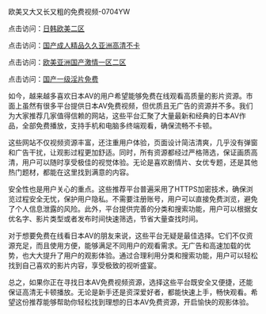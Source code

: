 欧美又大又长又粗的免费视频-0704YW

点击访问：<a href="https://vassv.pages.dev/">日韩欧美二区</a>

点击访问：<a href="https://gsd-agv.pages.dev/">国产成人精品久久亚洲高清不卡</a>

点击访问：<a href="https://gda-c7m.pages.dev/">欧美亚洲国产激情一区二区</a>

点击访问：<a href="https://tfda.pages.dev/">国产一级淫片免费</a>

如今，越来越多喜欢日本AV的用户希望能够免费在线观看高质量的影片资源。市面上虽然有很多平台提供日本AV免费视频，但优质且无广告的资源并不多。我们为大家推荐几家值得信赖的网站，这些平台汇聚了大量最新和经典的日本AV作品，全部免费播放，支持手机和电脑多终端观看，确保流畅不卡顿。

这些网站不仅视频资源丰富，还注重用户体验，页面设计简洁清爽，几乎没有弹窗和广告干扰，让观影过程更加舒适。同时，所有资源都经过严格筛选，保证画质高清，用户可以随时享受极佳的视觉体验。无论是喜欢剧情片、女优专题，还是其他热门题材，都能在这里找到满意的内容。

安全性也是用户关心的重点。这些推荐平台普遍采用了HTTPS加密技术，确保浏览过程安全无忧，保护用户隐私。不需要注册账号，用户可以直接免费浏览，避免了个人信息泄露的风险。此外，平台提供完善的分类和搜索功能，用户可以根据女优名字、影片类型或者发布时间快速筛选，节省大量查找时间。

对于想要免费在线看日本AV的朋友来说，这些平台无疑是最佳选择。它们不仅资源充足，而且使用方便，能够满足不同用户的观看需求。无广告和高速加载的优势，也大大提升了用户的观影体验。通过合理利用分类和搜索功能，用户可以轻松找到自己喜欢的影片内容，享受极致的视听盛宴。

总之，如果你正在寻找日本AV免费视频资源，选择这些平台既安全又便捷，还能保证高清无卡顿播放。无论是新手还是资深爱好者，都能快速上手，畅快观看。希望这份推荐能够帮助你轻松找到理想的日本AV免费资源，开启愉快的观影体验。

<span style="display:none;">[Canonical link](）</span>
